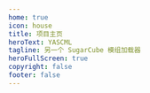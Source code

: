 ```yaml
---
home: true
icon: house
title: 项目主页
heroText: YASCML
tagline: 另一个 SugarCube 模组加载器
heroFullScreen: true
copyright: false
footer: false
---
```

